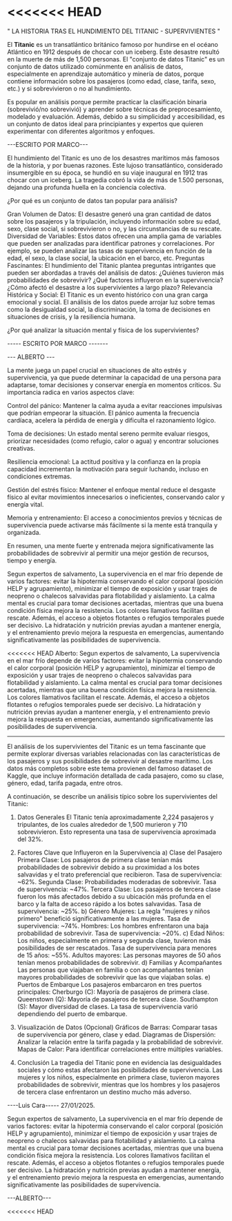 <<<<<<< HEAD
=======
" LA HISTORIA TRAS EL HUNDIMIENTO DEL TITANIC - SUPERVIVIENTES "

El **Titanic** es un transatlántico británico famoso por hundirse en el océano Atlántico en 1912 después de chocar con un iceberg. Este desastre resultó en la muerte de más de 1,500 personas. El "conjunto de datos Titanic" es un conjunto de datos utilizado comúnmente en análisis de datos, especialmente en aprendizaje automático y minería de datos, porque contiene información sobre los pasajeros (como edad, clase, tarifa, sexo, etc.) y si sobrevivieron o no al hundimiento.

Es popular en análisis porque permite practicar la clasificación binaria (sobrevivió/no sobrevivió) y aprender sobre técnicas de preprocesamiento, modelado y evaluación. Además, debido a su simplicidad y accesibilidad, es un conjunto de datos ideal para principiantes y expertos que quieren experimentar con diferentes algoritmos y enfoques.


---ESCRITO POR MARCO---

El hundimiento del Titanic es uno de los desastres marítimos más famosos de la historia, y por buenas razones. Este lujoso transatlántico, considerado insumergible en su época, se hundió en su viaje inaugural en 1912 tras chocar con un iceberg. La tragedia cobró la vida de más de 1.500 personas, dejando una profunda huella en la conciencia colectiva.

¿Por qué es un conjunto de datos tan popular para análisis?

Gran Volumen de Datos: El desastre generó una gran cantidad de datos sobre los pasajeros y la tripulación, incluyendo información sobre su edad, sexo, clase social, si sobrevivieron o no, y las circunstancias de su rescate.
Diversidad de Variables: Estos datos ofrecen una amplia gama de variables que pueden ser analizadas para identificar patrones y correlaciones. Por ejemplo, se pueden analizar las tasas de supervivencia en función de la edad, el sexo, la clase social, la ubicación en el barco, etc.
Preguntas Fascinantes: El hundimiento del Titanic plantea preguntas intrigantes que pueden ser abordadas a través del análisis de datos: ¿Quiénes tuvieron más probabilidades de sobrevivir? ¿Qué factores influyeron en la supervivencia? ¿Cómo afectó el desastre a los supervivientes a largo plazo?
Relevancia Histórica y Social: El Titanic es un evento histórico con una gran carga emocional y social. El análisis de los datos puede arrojar luz sobre temas como la desigualdad social, la discriminación, la toma de decisiones en situaciones de crisis, y la resiliencia humana.

¿Por qué analizar la situación mental y física de los supervivientes?

----- ESCRITO POR MARCO -------

--- ALBERTO ---

La mente juega un papel crucial en situaciones de alto estrés y supervivencia, ya que puede determinar la capacidad de una persona para adaptarse, tomar decisiones y conservar energía en momentos críticos. Su importancia radica en varios aspectos clave:

Control del pánico: Mantener la calma ayuda a evitar reacciones impulsivas que podrían empeorar la situación. El pánico aumenta la frecuencia cardíaca, acelera la pérdida de energía y dificulta el razonamiento lógico.

Toma de decisiones: Un estado mental sereno permite evaluar riesgos, priorizar necesidades (como refugio, calor o agua) y encontrar soluciones creativas.

Resiliencia emocional: La actitud positiva y la confianza en la propia capacidad incrementan la motivación para seguir luchando, incluso en condiciones extremas.

Gestión del estrés físico: Mantener el enfoque mental reduce el desgaste físico al evitar movimientos innecesarios o ineficientes, conservando calor y energía vital.

Memoria y entrenamiento: El acceso a conocimientos previos y técnicas de supervivencia puede activarse más fácilmente si la mente está tranquila y organizada.

En resumen, una mente fuerte y entrenada mejora significativamente las probabilidades de sobrevivir al permitir una mejor gestión de recursos, tiempo y energía.

Segun expertos de salvamento, La supervivencia en el mar frío depende de varios factores: evitar la hipotermia conservando el calor corporal (posición HELP y agrupamiento), minimizar el tiempo de exposición y usar trajes de neopreno o chalecos salvavidas para flotabilidad y aislamiento. La calma mental es crucial para tomar decisiones acertadas, mientras que una buena condición física mejora la resistencia. Los colores llamativos facilitan el rescate. Además, el acceso a objetos flotantes o refugios temporales puede ser decisivo. La hidratación y nutrición previas ayudan a mantener energía, y el entrenamiento previo mejora la respuesta en emergencias, aumentando significativamente las posibilidades de supervivencia.

<<<<<<< HEAD
Alberto:    Segun expertos de salvamento, La supervivencia en el mar frío depende de varios factores: evitar la hipotermia conservando el calor corporal (posición HELP y agrupamiento), minimizar el tiempo de exposición y usar trajes de neopreno o chalecos salvavidas para flotabilidad y aislamiento. La calma mental es crucial para tomar decisiones acertadas, mientras que una buena condición física mejora la resistencia. Los colores llamativos facilitan el rescate. Además, el acceso a objetos flotantes o refugios temporales puede ser decisivo. La hidratación y nutrición previas ayudan a mantener energía, y el entrenamiento previo mejora la respuesta en emergencias, aumentando significativamente las posibilidades de supervivencia.

----------------------------------

El análisis de los supervivientes del Titanic es un tema fascinante que permite explorar diversas variables relacionadas con las características de los pasajeros y sus posibilidades de sobrevivir al desastre marítimo. Los datos más completos sobre este tema provienen del famoso dataset de Kaggle, que incluye información detallada de cada pasajero, como su clase, género, edad, tarifa pagada, entre otros.

A continuación, se describe un análisis típico sobre los supervivientes del Titanic:

1. Datos Generales
El Titanic tenía aproximadamente 2,224 pasajeros y tripulantes, de los cuales alrededor de 1,500 murieron y 710 sobrevivieron. Esto representa una tasa de supervivencia aproximada del 32%.

2. Factores Clave que Influyeron en la Supervivencia
a) Clase del Pasajero
Primera Clase: Los pasajeros de primera clase tenían más probabilidades de sobrevivir debido a su proximidad a los botes salvavidas y el trato preferencial que recibieron.
Tasa de supervivencia: ~62%.
Segunda Clase: Probabilidades moderadas de sobrevivir.
Tasa de supervivencia: ~47%.
Tercera Clase: Los pasajeros de tercera clase fueron los más afectados debido a su ubicación más profunda en el barco y la falta de acceso rápido a los botes salvavidas.
Tasa de supervivencia: ~25%.
b) Género
Mujeres: La regla "mujeres y niños primero" benefició significativamente a las mujeres.
Tasa de supervivencia: ~74%.
Hombres: Los hombres enfrentaron una baja probabilidad de sobrevivir.
Tasa de supervivencia: ~20%.
c) Edad
Niños: Los niños, especialmente en primera y segunda clase, tuvieron más posibilidades de ser rescatados.
Tasa de supervivencia para menores de 15 años: ~55%.
Adultos mayores: Las personas mayores de 50 años tenían menos probabilidades de sobrevivir.
d) Familias y Acompañantes
Las personas que viajaban en familia o con acompañantes tenían mayores probabilidades de sobrevivir que las que viajaban solas.
e) Puertos de Embarque
Los pasajeros embarcaron en tres puertos principales:
Cherburgo (C): Mayoría de pasajeros de primera clase.
Queenstown (Q): Mayoría de pasajeros de tercera clase.
Southampton (S): Mayor diversidad de clases.
La tasa de supervivencia varió dependiendo del puerto de embarque.
3. Visualización de Datos (Opcional)
Gráficos de Barras: Comparar tasas de supervivencia por género, clase y edad.
Diagramas de Dispersión: Analizar la relación entre la tarifa pagada y la probabilidad de sobrevivir.
Mapas de Calor: Para identificar correlaciones entre múltiples variables.
4. Conclusión
La tragedia del Titanic pone en evidencia las desigualdades sociales y cómo estas afectaron las posibilidades de supervivencia. Las mujeres y los niños, especialmente en primera clase, tuvieron mayores probabilidades de sobrevivir, mientras que los hombres y los pasajeros de tercera clase enfrentaron un destino mucho más adverso.

----Luis Cara-----
27/01/2025.

Segun expertos de salvamento, La supervivencia en el mar frío depende de varios factores: evitar la hipotermia conservando el calor corporal (posición HELP y agrupamiento), minimizar el tiempo de exposición y usar trajes de neopreno o chalecos salvavidas para flotabilidad y aislamiento. La calma mental es crucial para tomar decisiones acertadas, mientras que una buena condición física mejora la resistencia. Los colores llamativos facilitan el rescate. Además, el acceso a objetos flotantes o refugios temporales puede ser decisivo. La hidratación y nutrición previas ayudan a mantener energía, y el entrenamiento previo mejora la respuesta en emergencias, aumentando significativamente las posibilidades de supervivencia.

---ALBERTO---

<<<<<<< HEAD